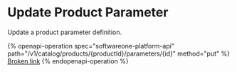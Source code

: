 # Update Product Parameter

Update a product parameter definition.

{% openapi-operation spec="softwareone-platform-api" path="/v1/catalog/products/{productId}/parameters/{id}" method="put" %}
[Broken link](broken-reference)
{% endopenapi-operation %}
